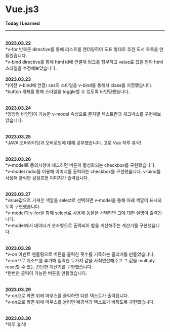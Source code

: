 # Vue.js3
<strong>Today I Learned</strong>
<hr>
<br>
<strong>2023.03.22</strong><br>
*v-for 반복문 directive를 통해 리스트를 렌더링하여 도표 형태로 추천 도서 목록을 만들었습니다.<br>
*v-bind directive를 통해 html id에 연결해 링크를 첨부하고 value로 값을 받아 html 스타일을 수정해보았습니다.<br>
<br>
<strong>2023.03.23</strong><br>
*(이전 v-bind에 연결) css의 스타일을 v-bind를 통해서 class를 지정했습니다.<br>
*button 개체를 통해 스타일을 toggle할 수 있도록 바인딩했습니다.<br>
<br>
<br>
<strong>2023.03.24</strong><br>
*양방형 바인딩이 가능한 v-model 속성으로 문자열 텍스트칸과 체크박스를 구현해보았습니다.<br>
<br>
<br>
<strong>2023.03.25</strong><br>
*JAVA 오버라이딩과 오버로딩에 대해 공부했습니다. 고로 Vue 하루 휴식!<br>
<br>
<br>
<strong>2023.03.26</strong><br>
*v-model로 동의사항에 체크하면 버튼이 활성화되는 checkbox를 구현했습니다.<br>
*v-model radio를 이용해 이미지를 출력하는 checkbox를 구현했습니다. v-bind를 사용해 클릭한 감정표현 이미지가 출력됩니다.<br>
<br>
<br>
<strong>2023.03.27</strong><br>
*value값으로 가져온 색깔을 select로 선택하면 v-model을 통해 아래 색깔이 표시되도록 구현했습니다.<br>
*v-model과 v-for을 함께 select로 사용해 동물을 선택하면 그에 대한 설명이 출력됩니다.<br>
*v-model에서 데이터가 숫자형으로 출력되어 합을 계산해주는 계산기를 구현했습니다.<br>
<br>
<br>
<strong>2023.03.28</strong><br>
*v-on 이벤트 핸들링으로 버튼을 클릭한 횟수를 기록하는 클리커를 만들었습니다.<br>
*v-on으로 메소드를 추가해 입력한 두가지 값을 사칙연산해주고 그 값을 multiply, reset할 수 있는 간단한 계산기를 구현했습니다.<br>
*한번만 클릭이 가능한 버튼을 만들었습니다.<br>
<br>
<br>
<strong>2023.03.29</strong><br>
*v-on으로 화면 위에 마우스를 클릭하면 다른 텍스트가 출력됩니다.<br>
*v-on으로 화면 위에 마우스를 올리면 배경색과 텍스트가 바뀌도록 구현했습니다.<br>
<br>
<br>
<strong>2023.03.30</strong><br>
*하루 휴식!<br>
